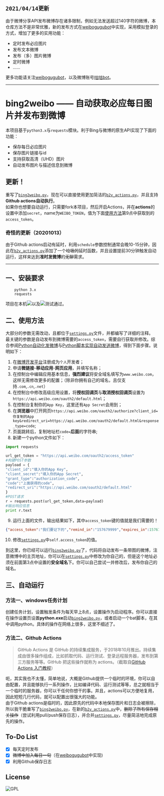 ## `2021/04/14更新` 
由于微博分享API发布微博存在诸多限制，例如无法发送超过140字符的微博，本仓库方法不是非常优雅，新的发布方式在[weibogugubot](https://github.com/xiaoqiangjun/gugubot)中实现，采用模拟登录的方式，增加了更多的实用功能：
 - 定时发布必应图片
 - 发布文本微博
 - 发布（多）图片微博
 - 定时微博
 - ……  

更多功能请关注[weibogugubot](https://github.com/xiaoqiangjun/gugubot)，以及微博账号[咕咕bot](https://weibo.com/gugubot)。

---

bing2weibo —— 自动获取必应每日图片并发布到微博
===========
本项目基于`python3.x`与`requests`模块。利于Bing与微博的原生API实现了下面的功能：  

- 保存每日必应图片
- 保存图片链接与id
- 支持获取高清（UHD）图片
- 自动发布图片与描述信息到微博  

## 更新！
重写了[`bing2weibo.py`](https://github.com/xiaoqiangjun/bing2weibo/blob/main/bing2weibo.py)，现在可以直接使用更加简洁的[`b2v_actions.py`](https://github.com/xiaoqiangjun/bing2weibo/blob/main/b2v_actions.py)，并且支持**Github actions自动执行**。  
如果你也想要自动运行，只需要fork本项目，然后开启Actions，并在**actions**的设置中添加`secret`，name为`WEIBO_TOKEN`，值为下面[使用方法](#二、使用方法)第9点中获取到的`access_token`。
### 奇怪的更新（20201013）
由于Github actions启动有延时，利用`schedule`参数控制通常会晚10-15分钟，因此在[`b2v_actions.py`](https://github.com/xiaoqiangjun/bing2weibo/blob/main/b2v_actions.py)添加了一个~~垃圾的~~延时函数，并且设置提前30分钟触发自动运行，这样来达到**准时发微博**的~~无聊~~需求。

---  
## 一、安装要求  
```
    python 3.x
    requests
```
项目在本机![](https://img.shields.io/badge/python-3.8.5-green)以及![](https://img.shields.io/badge/requests-2.24.0-orange)测试通过。
  
  
## 二、使用方法
大部分的参数无需改动，且都位于[`settings.py`](https://github.com/xiaoqiangjun/bing2weibo/blob/main/settings.py)文件，并都编写了详细的注释。  
最关键的参数是自动发布到微博需要的`access_token`，需要自行获取并修改。综合参阅[Python自动化发微博](https://www.itengli.com/python_weibo/)与[Python脚本实现自动发送微博](https://mp.weixin.qq.com/s?__biz=MzAxMjU0ODQ2OA==&mid=2649232112&idx=1&sn=0acd8ce0022c547a2ef3de15a5ac678a&chksm=83ac92ebb4db1bfdc734804467be6f97b055a16a35fe958c1c31332b668bee5e6d4e0c2dce42&mpshare=1&scene=23&srcid=0109I4LbC080MuG2PgFpCwBw&sharer_sharetime=1578552780662&sharer_shareid=c88278dffa79e5c1af81d7fc6e6b5305#rd)，得到下面步骤。说明如下：    
1. 在[微博开发平台](https://open.weibo.com/)注册成为`个人`开发者；
2. 申请**微链接**-**移动应用**-**网页应用**，并填写名称；
3. 在控制台中编辑应用基本信息，**强烈建议**将安全域名填写为`www.weibo.com`，这样无需修改更多的配置；（除非你拥有自己的域名，且仅支持`.com`,`.cn`,`.net`）
4. 在控制台中修改高级应用设置，将**授权回调页**与**取消授权回调页**设置为`https://api.weibo.com/oauth2/default.html`；
5. 在控制台复制你的`App Key`，这里还有`App Secret`会用到；
6. 在**浏览器**中打开网页`https://api.weibo.com/oauth2/authorize?client_id=你复制的App key&redirect_uri=https://api.weibo.com/oauth2/default.html&response_type=code`;
7. 页面跳转后，复制地址栏`code=`**后面**的字符串;
8. 新建一个python文件如下：
```python
import requests

url_get_token = "https://api.weibo.com/oauth2/access_token"
#构建POST参数
payload = {
"client_id":"填入你的App Key",
"client_secret":"填入你的App Secret",
"grant_type":"authorization_code",
"code":"上面获得的code",
"redirect_uri":"https://api.weibo.com/oauth2/default.html"
}
#POST请求
r = requests.post(url_get_token,data=payload)
#输出响应信息
print r.text
```
9. 运行上面的文件，输出结果如下，其中`access_token`键的值就是我们需要的！
```json
{"access_token":"我们要记下的","remind_in":"157679999","expires_in":157679999,"uid":"1739207845"
```
10. 修改[`settings.py`](https://github.com/xiaoqiangjun/bing2weibo/blob/main/settings.py)中`self.access_token`的值。  

到这里，你已经可以运行[`bing2weibo.py`](https://github.com/xiaoqiangjun/bing2weibo/blob/main/bing2weibo.py)了，代码将自动发布一条带图的微博，注意微博中的主页地址，你可以在[`settings.py`](https://github.com/xiaoqiangjun/bing2weibo/blob/main/settings.py)中修改为你自己的，但是这个地址必须在前面第3点中设置的**安全域名**下。你可以自己尝试一并修改后，发布你自己的域名。

## 三、自动运行
### 方法一、windows任务计划
创建任务计划，设置触发条件为每天早上8点，设置操作为启动程序。你可以直接在操作设置页设置**python.exe**启动[`bing2weibo.py`](https://github.com/xiaoqiangjun/bing2weibo/blob/main/bing2weibo.py)，或者启动一个bat脚本，在其中调用python。具体的操作在网络上很多，这里不细述了。
### 方法二、Github Actions
> GitHub Actions 是 GitHub 的持续集成服务，于2018年10月推出。持续集成由很多操作组成，比如抓取代码、运行测试、登录远程服务器，发布到第三方服务等等。GitHub 把这些操作就称为 actions。（截取自[GitHub Actions 入门教程](http://www.ruanyifeng.com/blog/2019/09/getting-started-with-github-actions.html)）    

呃，其实我也不太懂，简单地说，大概是Github提供一个临时的环境，你可以自由配置，并且能够执行一系列操作，比如编译代码、运行测试等等，总之就相当于一个临时的服务器，你可以干任何你想干的事。并且，actions可以方便地复用，因此短短几行代码，就可以配置出很强大的功能。  
由于Github actions是临时的，因此原先的代码中本地保存图片和日志会被擦除，所以我干脆重写了[`bing2weibo.py`](https://github.com/xiaoqiangjun/bing2weibo/blob/main/bing2weibo.py)，在新的[`b2v_actions.py`](https://github.com/xiaoqiangjun/bing2weibo/blob/main/b2v_actions.py)中，~~删除了所有保存相关操作~~（尝试利用pull/push保存日志），并合并[`settings.py`](https://github.com/xiaoqiangjun/bing2weibo/blob/main/settings.py)，尽量简洁地完成原先的操作。

## To-Do List
- [x] 每天定时发布
- [x] ~~微博中加入每日一句~~（在[weibogugubot]()中实现)
- [x] 利用Github保存日志

## License
![GPL](https://img.shields.io/badge/license-GPL-blue 'GPL')
